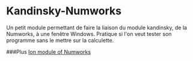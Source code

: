 # Kandinsky-Numworks
Un petit module permettant de faire la liaison du module kandinsky, de la Numworks, à une fenêtre Windows. Pratique si l'on veut tester son programme sans le mettre sur la calculette.

###Plus
[Ion module of Numworks](https://github.com/ZetaMap/Ion-numworks)
